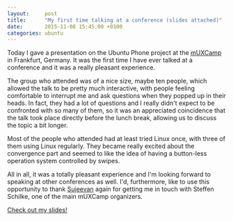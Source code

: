 ```yaml
---
layout:     post
title:      "My first time talking at a conference (slides attached)"
date:       2015-11-08 15:45:00 +0100
categories: ubuntu
---
```


Today I gave a presentation on the Ubuntu Phone project at the [mUXCamp](http://muxcamp.de/) in Frankfurt, Germany. It was the first time I have ever talked at a conference and it was a really pleasant experience.

The group who attended was of a nice size, maybe ten people, which allowed the talk to be pretty much interactive, with people feeling comfortable to interrupt me and ask questions when they popped up in their heads. In fact, they had a lot of questions and I really didn't expect to be confronted with so many of them, so it was an appreciated coincidence that the talk took place directly before the lunch break, allowing us to discuss the topic a bit longer.

Most of the people who attended had at least tried Linux once, with three of them using Linux regularly. They became really excited about the convergence part and seemed to like the idea of having a button-less operation system controlled by swipes.

All in all, it was a totally pleasant experience and I'm looking forward to speaking at other conferences as well. I'd, furthermore, like to use this opportunity to thank [Sujeevan](http://svij.org/) again for getting me in touch with Steffen Schilke, one of the main mUXCamp organizers.

[Check out my slides!](http://nikwen.github.io/assets/muxcamp/ubuntu-phone-slides.pdf)
